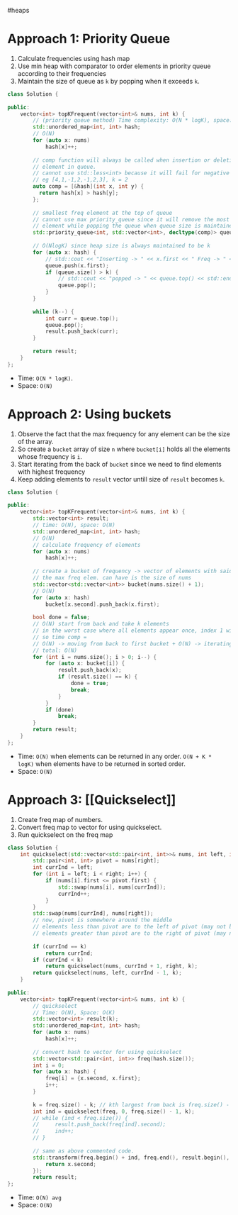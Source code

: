 #heaps
# Approach 1: Priority Queue
1. Calculate frequencies using hash map
2. Use min heap with comparator to order elements in priority queue according to their frequencies
3. Maintain the size of queue as `k` by popping when it exceeds `k`.
```cpp
class Solution {
    
public:
    vector<int> topKFrequent(vector<int>& nums, int k) {
        // (priority queue method) Time complexity: O(N * logK), space: O(N)
        std::unordered_map<int, int> hash;
        // O(N)
        for (auto x: nums)
            hash[x]++;
        
        // comp function will always be called when insertion or deletion of
        // element in queue.
        // cannot use std::less<int> because it will fail for negative numbers
        // eg [4,1,-1,2,-1,2,3], k = 2
        auto comp = [&hash](int x, int y) {
          return hash[x] > hash[y];  
        };
        
        // smallest freq element at the top of queue
        // cannot use max priority_queue since it will remove the most frequent
        // element while popping the queue when queue size is maintained to be k
        std::priority_queue<int, std::vector<int>, decltype(comp)> queue(comp);
        
        // O(NlogK) since heap size is always maintained to be k
        for (auto x: hash) {
            // std::cout << "Inserting -> " << x.first << " Freq -> " << x.second << std::endl;
            queue.push(x.first);
            if (queue.size() > k) {
                // std::cout << "popped -> " << queue.top() << std::endl;
                queue.pop();
            }
        }
                
        while (k--) {
            int curr = queue.top();
            queue.pop();
            result.push_back(curr);
        }
        
        return result;
    }
};
```
- Time: `O(N * logK)`.
- Space: `O(N)`

# Approach 2: Using buckets
1. Observe the fact that the max frequency for any element can be the size of the array.
2. So create a `bucket` array of size `n` where `bucket[i]` holds all the elements whose frequency is `i`.
3. Start iterating from the back of `bucket` since we need to find elements with highest frequency
4. Keep adding elements to `result` vector untill size of `result` becomes `k`.

```cpp
class Solution {
    
public:
    vector<int> topKFrequent(vector<int>& nums, int k) {
        std::vector<int> result;
        // time: O(N), space: O(N)
        std::unordered_map<int, int> hash;
        // O(N)
        // calculate frequency of elements
        for (auto x: nums)
            hash[x]++;
        
        // create a bucket of frequency -> vector of elements with said freq
        // the max freq elem. can have is the size of nums
        std::vector<std::vector<int>> bucket(nums.size() + 1);
        // O(N)
        for (auto x: hash)
            bucket[x.second].push_back(x.first);
        
        bool done = false;
        // O(N) start from back and take k elements
        // in the worst case where all elements appear once, index 1 will have all the elements in the bucket
        // so time comp = 
        // O(N) -> moving from back to first bucket + O(N) -> iterating over all elements in the bucket
        // total: O(N)
        for (int i = nums.size(); i > 0; i--) {
            for (auto x: bucket[i]) {
                result.push_back(x);
                if (result.size() == k) {
                    done = true;
                    break;
                }
            }
            if (done)
                break;
        }
        return result;
    }
};
```
- Time: `O(N)` when elements can be returned in any order. `O(N + K * logK)` when elements have to be returned in sorted order.
- Space: `O(N)`

# Approach 3: [[Quickselect]]
1. Create freq map of numbers.
2. Convert freq map to vector for using quickselect.
3. Run quickselect on the freq map
```cpp
class Solution {
    int quickselect(std::vector<std::pair<int, int>>& nums, int left, int right, int k) {
        std::pair<int, int> pivot = nums[right];
        int currInd = left;
        for (int i = left; i < right; i++) {
            if (nums[i].first <= pivot.first) {
                std::swap(nums[i], nums[currInd]);
                currInd++;
            }
        }
        std::swap(nums[currInd], nums[right]);
        // now, pivot is somewhere around the middle
        // elements less than pivot are to the left of pivot (may not be sorted)
        // elements greater than pivot are to the right of pivot (may not be sorted)
        
        if (currInd == k)
            return currInd;
        if (currInd < k) 
            return quickselect(nums, currInd + 1, right, k);
        return quickselect(nums, left, currInd - 1, k);
    }
    
public:
    vector<int> topKFrequent(vector<int>& nums, int k) {
        // quickselect
        // Time: O(N), Space: O(K)
        std::vector<int> result(k);
        std::unordered_map<int, int> hash;
        for (auto x: nums)
            hash[x]++;
        
        // convert hash to vector for using quickselect
        std::vector<std::pair<int, int>> freq(hash.size()); 
        int i = 0;
        for (auto x: hash) {
            freq[i] = {x.second, x.first};
            i++;
        }
        
        k = freq.size() - k; // kth largest from back is freq.size() - k from front
        int ind = quickselect(freq, 0, freq.size() - 1, k);
        // while (ind < freq.size()) {
        //     result.push_back(freq[ind].second);
        //     ind++;
        // }
        
        // same as above commented code.
        std::transform(freq.begin() + ind, freq.end(), result.begin(), [&](std::pair<int, int> x) {
            return x.second;
        });
        return result;
};
```
- Time: `O(N) avg`
- Space: `O(N)`